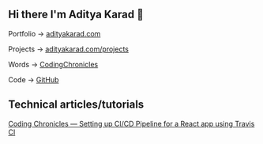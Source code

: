 ## Hi there I'm Aditya Karad 👋
Portfolio → [adityakarad.com](https://adityakarad.com)

Projects → [adityakarad.com/projects](https://adityakarad.com/projects)

Words → [CodingChronicles](https://codingchronicles.adityakarad.com/)

Code → [GitHub](https://github.com/itsKarad?tab=repositories)

## Technical articles/tutorials

[Coding Chronicles — Setting up CI/CD Pipeline for a React app using Travis CI ](https://codingchronicles.adityakarad.com/ci-cd-for-react-project-using-travis-ci)



<!--
**adityakarad17/adityakarad17** is a ✨ _special_ ✨ repository because its `README.md` (this file) appears on your GitHub profile.

Here are some ideas to get you started:

- 🔭 I’m currently working on ...
- 🌱 I’m currently learning ...
- 👯 I’m looking to collaborate on ...
- 🤔 I’m looking for help with ...
- 💬 Ask me about ...
- 📫 How to reach me: ...
- 😄 Pronouns: ...
- ⚡ Fun fact: ...
-->
